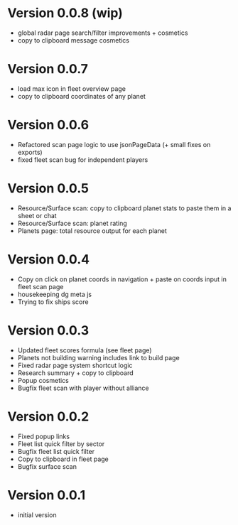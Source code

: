 # Version 0.0.8 (wip)
- global radar page search/filter improvements + cosmetics
- copy to clipboard message cosmetics
  
# Version 0.0.7
- load max icon in fleet overview page
- copy to clipboard coordinates of any planet

# Version 0.0.6
- Refactored scan page logic to use jsonPageData (+ small fixes on exports)
- fixed fleet scan bug for independent players

# Version 0.0.5
- Resource/Surface scan: copy to clipboard planet stats to paste them in a sheet or chat
- Resource/Surface scan: planet rating
- Planets page: total resource output for each planet

# Version 0.0.4
- Copy on click on planet coords in navigation + paste on coords input in fleet scan page
- housekeeping dg meta js
- Trying to fix ships score

# Version 0.0.3
- Updated fleet scores formula (see fleet page)
- Planets not building warning includes link to build page
- Fixed radar page system shortcut logic
- Research summary + copy to clipboard
- Popup cosmetics
- Bugfix fleet scan with player without alliance

# Version 0.0.2
- Fixed popup links
- Fleet list quick filter by sector
- Bugfix fleet list quick filter
- Copy to clipboard in fleet page
- Bugfix surface scan

# Version 0.0.1
- initial version